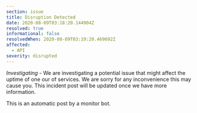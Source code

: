 ```yaml
---
section: issue
title: Disruption Detected
date: 2020-08-09T03:18:20.144904Z
resolved: true
informational: false
resolvedWhen: 2020-08-09T03:19:20.469692Z
affected:
  - API
severity: disrupted
---
```

*Investigating* - We are investigating a potential issue that might affect the uptime of one our of services. We are sorry for any inconvenience this may cause you. This incident post will be updated once we have more information.

This is an automatic post by a monitor bot.
        